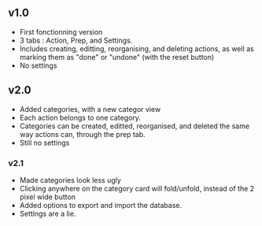 ## v1.0

- First fonctionning version
- 3 tabs : Action, Prep, and Settings.
- Includes creating, editting, reorganising, and deleting actions, as well as marking them as "done" or "undone" (with the reset button)
- No settings

## v2.0

- Added categories, with a new categor view
- Each action belongs to one category.
- Categories can be created, editted, reorganised, and deleted the same way actions can, through the prep tab.
- Still no settings

### v2.1

- Made categories look less ugly
- Clicking anywhere on the category card will fold/unfold, instead of the 2 pixel wide button
- Added options to export and import the database.
- Settings are a lie.



